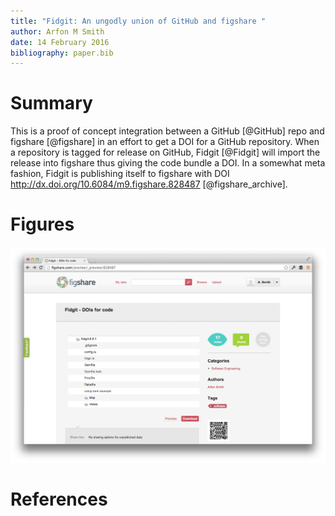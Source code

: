 ```yaml
---
title: "Fidgit: An ungodly union of GitHub and figshare "
author: Arfon M Smith
date: 14 February 2016
bibliography: paper.bib
---
```


# Summary

This is a proof of concept integration between a GitHub [@GitHub] repo and figshare [@figshare] in an effort to get a DOI for a GitHub repository. When a repository is tagged for release on GitHub, Fidgit [@Fidgit] will import the release into figshare thus giving the code bundle a DOI. In a somewhat meta fashion, Fidgit is publishing itself to figshare with DOI http://dx.doi.org/10.6084/m9.figshare.828487 [@figshare_archive].

# Figures

![Fidgit deposited in figshare.](figshare_article.png)

# References
